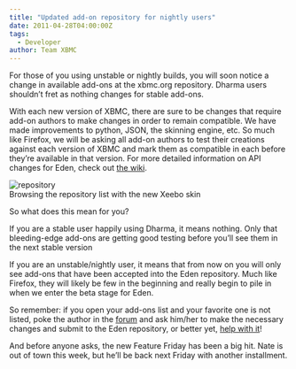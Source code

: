 ```yaml
---
title: "Updated add-on repository for nightly users"
date: 2011-04-28T04:00:00Z
tags:
  - Developer
author: Team XBMC
---
```


For those of you using unstable or nightly builds, you will soon notice a change in available add-ons at the xbmc.org repository. Dharma users shouldn’t fret as nothing changes for stable add-ons.

With each new version of XBMC, there are sure to be changes that require add-on authors to make changes in order to remain compatible. We have made improvements to python, JSON, the skinning engine, etc. So much like Firefox, we will be asking all add-on authors to test their creations against each version of XBMC and mark them as compatible in each before they’re available in that version. For more detailed information on API changes for Eden, check out [the wiki](https://kodi.wiki/view/Eden_API_Changes).

![](/images/blog/repository.jpeg "repository")  
 Browsing the repository list with the new Xeebo skin

So what does this mean for you?

If you are a stable user happily using Dharma, it means nothing. Only that bleeding-edge add-ons are getting good testing before you’ll see them in the next stable version

If you are an unstable/nightly user, it means that from now on you will only see add-ons that have been accepted into the Eden repository. Much like Firefox, they will likely be few in the beginning and really begin to pile in when we enter the beta stage for Eden.

So remember: if you open your add-ons list and your favorite one is not listed, poke the author in the [forum](https://forum.kodi.tv/) and ask him/her to make the necessary changes and submit to the Eden repository, or better yet, [help with it](https://kodi.wiki/view/Eden_API_Changes)!

And before anyone asks, the new Feature Friday has been a big hit. Nate is out of town this week, but he’ll be back next Friday with another installment.
